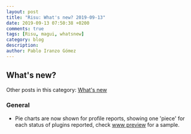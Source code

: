 ```yaml
---
layout: post
title: "Risu: What's new? 2019-09-13"
date: 2019-09-13 07:50:38 +0200
comments: true
tags: [Risu, magui, whatsnew]
category: blog
description:
author: Pablo Iranzo Gómez
---
```


## What's new?

Other posts in this category: [What's new]({tag}whatsnew)

### General

- Pie charts are now shown for profile reports, showing one 'piece' for each status of plugins reported, check [www preview](/risu.html) for a sample.
